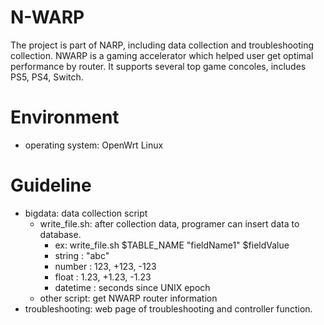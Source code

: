 # N-WARP
The project is part of NARP, including data collection and troubleshooting collection. NWARP is a gaming accelerator which helped user get optimal performance by router. It supports several top game concoles, includes PS5, PS4, Switch.

# Environment
* operating system: OpenWrt Linux

# Guideline
* bigdata: data collection script
  * write_file.sh: after collection data, programer can insert data to database. 
    * ex: write_file.sh $TABLE_NAME "fieldName1" $fieldValue
    * string : "abc"
    * number : 123, +123, -123
    * float : 1.23, +1.23, -1.23
    * datetime : seconds since UNIX epoch
  * other script: get NWARP router information
* troubleshooting: web page of troubleshooting and controller function.
